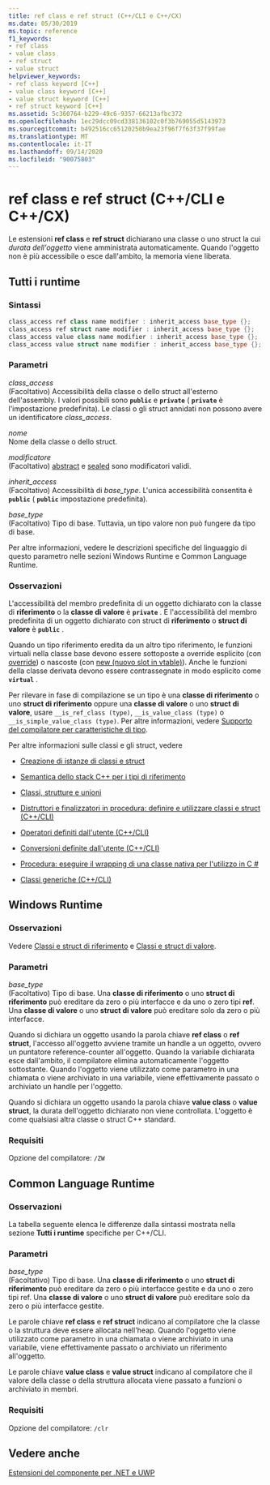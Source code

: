 ```yaml
---
title: ref class e ref struct (C++/CLI e C++/CX)
ms.date: 05/30/2019
ms.topic: reference
f1_keywords:
- ref class
- value class
- ref struct
- value struct
helpviewer_keywords:
- ref class keyword [C++]
- value class keyword [C++]
- value struct keyword [C++]
- ref struct keyword [C++]
ms.assetid: 5c360764-b229-49c6-9357-66213afbc372
ms.openlocfilehash: 1ec29dcc09cd338136102c0f3b769055d5143973
ms.sourcegitcommit: b492516cc65120250b9ea23f96f7f63f37f99fae
ms.translationtype: MT
ms.contentlocale: it-IT
ms.lasthandoff: 09/14/2020
ms.locfileid: "90075803"
---
```

# <a name="ref-class-and-ref-struct--ccli-and-ccx"></a>ref class e ref struct (C++/CLI e C++/CX)

Le estensioni **ref class** e **ref struct** dichiarano una classe o uno struct la cui *durata dell'oggetto* viene amministrata automaticamente. Quando l'oggetto non è più accessibile o esce dall'ambito, la memoria viene liberata.

## <a name="all-runtimes"></a>Tutti i runtime

### <a name="syntax"></a>Sintassi

```cpp
class_access ref class name modifier : inherit_access base_type {};
class_access ref struct name modifier : inherit_access base_type {};
class_access value class name modifier : inherit_access base_type {};
class_access value struct name modifier : inherit_access base_type {};
```

### <a name="parameters"></a>Parametri

*class_access*<br/>
(Facoltativo) Accessibilità della classe o dello struct all'esterno dell'assembly. I valori possibili sono **`public`** e **`private`** ( **`private`** è l'impostazione predefinita). Le classi o gli struct annidati non possono avere un identificatore *class_access*.

*nome*<br/>
Nome della classe o dello struct.

*modificatore*<br/>
(Facoltativo) [abstract](abstract-cpp-component-extensions.md) e [sealed](sealed-cpp-component-extensions.md) sono modificatori validi.

*inherit_access*<br/>
(Facoltativo) Accessibilità di *base_type*. L'unica accessibilità consentita è **`public`** ( **`public`** impostazione predefinita).

*base_type*<br/>
(Facoltativo) Tipo di base. Tuttavia, un tipo valore non può fungere da tipo di base.

Per altre informazioni, vedere le descrizioni specifiche del linguaggio di questo parametro nelle sezioni Windows Runtime e Common Language Runtime.

### <a name="remarks"></a>Osservazioni

L'accessibilità del membro predefinita di un oggetto dichiarato con la classe di **riferimento** o la **classe di valore** è **`private`** . E l'accessibilità del membro predefinita di un oggetto dichiarato con struct di **riferimento** o **struct di valore** è **`public`** .

Quando un tipo riferimento eredita da un altro tipo riferimento, le funzioni virtuali nella classe base devono essere sottoposte a override esplicito (con [override](override-cpp-component-extensions.md)) o nascoste (con [new (nuovo slot in vtable)](new-new-slot-in-vtable-cpp-component-extensions.md)). Anche le funzioni della classe derivata devono essere contrassegnate in modo esplicito come **`virtual`** .

Per rilevare in fase di compilazione se un tipo è una **classe di riferimento** o uno **struct di riferimento** oppure una **classe di valore** o uno **struct di valore**, usare `__is_ref_class (type)`, `__is_value_class (type)` o `__is_simple_value_class (type)`. Per altre informazioni, vedere [Supporto del compilatore per caratteristiche di tipo](compiler-support-for-type-traits-cpp-component-extensions.md).

Per altre informazioni sulle classi e gli struct, vedere

- [Creazione di istanze di classi e struct](../dotnet/how-to-define-and-consume-classes-and-structs-cpp-cli.md)

- [Semantica dello stack C++ per i tipi di riferimento](../dotnet/cpp-stack-semantics-for-reference-types.md)

- [Classi, strutture e unioni](../cpp/classes-and-structs-cpp.md)

- [Distruttori e finalizzatori in procedura: definire e utilizzare classi e struct (C++/CLI)](../dotnet/how-to-define-and-consume-classes-and-structs-cpp-cli.md#BKMK_Destructors_and_finalizers)

- [Operatori definiti dall'utente (C++/CLI)](../dotnet/user-defined-operators-cpp-cli.md)

- [Conversioni definite dall'utente (C++/CLI)](../dotnet/user-defined-conversions-cpp-cli.md)

- [Procedura: eseguire il wrapping di una classe nativa per l'utilizzo in C #](../dotnet/how-to-wrap-native-class-for-use-by-csharp.md)

- [Classi generiche (C++/CLI)](generic-classes-cpp-cli.md)

## <a name="windows-runtime"></a>Windows Runtime

### <a name="remarks"></a>Osservazioni

Vedere [Classi e struct di riferimento](../cppcx/ref-classes-and-structs-c-cx.md) e [Classi e struct di valore](../cppcx/value-classes-and-structs-c-cx.md).

### <a name="parameters"></a>Parametri

*base_type*<br/>
(Facoltativo) Tipo di base. Una **classe di riferimento** o uno **struct di riferimento** può ereditare da zero o più interfacce e da uno o zero tipi **ref**. Una **classe di valore** o uno **struct di valore** può ereditare solo da zero o più interfacce.

Quando si dichiara un oggetto usando la parola chiave **ref class** o **ref struct**, l'accesso all'oggetto avviene tramite un handle a un oggetto, ovvero un puntatore reference-counter all'oggetto. Quando la variabile dichiarata esce dall'ambito, il compilatore elimina automaticamente l'oggetto sottostante. Quando l'oggetto viene utilizzato come parametro in una chiamata o viene archiviato in una variabile, viene effettivamente passato o archiviato un handle per l'oggetto.

Quando si dichiara un oggetto usando la parola chiave **value class** o **value struct**, la durata dell'oggetto dichiarato non viene controllata. L'oggetto è come qualsiasi altra classe o struct C++ standard.

### <a name="requirements"></a>Requisiti

Opzione del compilatore: `/ZW`

## <a name="common-language-runtime"></a>Common Language Runtime

### <a name="remarks"></a>Osservazioni

La tabella seguente elenca le differenze dalla sintassi mostrata nella sezione **Tutti i runtime** specifiche per C++/CLI.

### <a name="parameters"></a>Parametri

*base_type*<br/>
(Facoltativo) Tipo di base. Una **classe di riferimento** o uno **struct di riferimento** può ereditare da zero o più interfacce gestite e da uno o zero tipi ref. Una **classe di valore** o uno **struct di valore** può ereditare solo da zero o più interfacce gestite.

Le parole chiave **ref class** e **ref struct** indicano al compilatore che la classe o la struttura deve essere allocata nell'heap. Quando l'oggetto viene utilizzato come parametro in una chiamata o viene archiviato in una variabile, viene effettivamente passato o archiviato un riferimento all'oggetto.

Le parole chiave **value class** e **value struct** indicano al compilatore che il valore della classe o della struttura allocata viene passato a funzioni o archiviato in membri.

### <a name="requirements"></a>Requisiti

Opzione del compilatore: `/clr`

## <a name="see-also"></a>Vedere anche

[Estensioni del componente per .NET e UWP](component-extensions-for-runtime-platforms.md)
